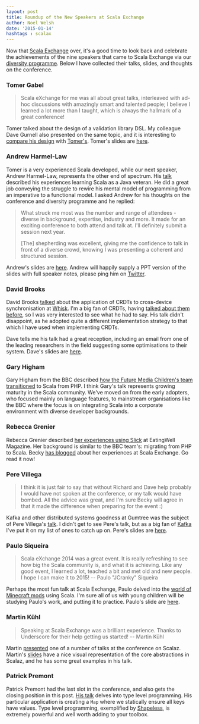 ```yaml
---
layout: post
title: Roundup of the New Speakers at Scala Exchange
author: Noel Welsh
date: '2015-01-14'
hashtags : scalax
---
```


Now that [Scala Exchange](https://skillsmatter.com/conferences/1948-scala-exchange-2014#program) over, it's a good time to look back and celebrate the achievements of the nine speakers that came to Scala Exchange via our [diversity programme](http://underscoreconsulting.com/blog/posts/2014/06/30/underscores-new-speaker-program.html). Below I have collected their talks, slides, and thoughts on the conference.

<!-- break -->

<!-- break -->

### Tomer Gabel

> Scala eXchange for me was all about great talks, interleaved with ad-hoc discussions with amazingly smart and talented people; I believe I learned a lot more than I taught, which is always the hallmark of a great conference! 

Tomer talked about the design of a validation library DSL. My colleague Dave Gurnell also presented on the same topic, and it is interesting to [compare his design](https://skillsmatter.com/skillscasts/5837-functional-data-validation) with [Tomer's](https://skillsmatter.com/skillscasts/5947-a-field-guide-to-dsl-design). Tomer's slides are [here](http://www.slideshare.net/holograph/a-field-guide-to-dsl-design-in-scala).


### Andrew Harmel-Law

Tomer is a very experienced Scala developed, while our next speaker, Andrew Harmel-Law,  represents the other end of spectrum. His [talk](https://skillsmatter.com/skillscasts/5835-bootstrapping-a-scala-mindset) described his experiences learning Scala as a Java veteran. He did a great job conveying the struggle to rewire his mental model of programming from an imperative to a functional model. I asked Andrew for his thoughts on the conference and diversity programme and he replied:

> What struck me most was the number and range of attendees - diverse in background, expertise, industry and more.  It made for an exciting conference to both attend and talk at.  I'll definitely submit a session next year.
>
> [The] shepherding was excellent, giving me the confidence to talk in front of a diverse crowd, knowing I was presenting a coherent and structured session. 

Andrew's slides are [here](http://www.slideshare.net/al94781/bootstrapping-a-scala-mindset-scala-exchange-2014). Andrew will happily supply a PPT version of the slides with full speaker notes, please ping him on [Twitter](https://twitter.com/al94781).


### David Brooks

David Brooks [talked](https://skillsmatter.com/skillscasts/5838-shopping-around-with-crdts-at-whisk) about the application of CRDTs to cross-device synchronisation at [Whisk](http://whisk.co.uk). I'm a big fan of CRDTs, having [talked about them before](http://underscore.io/blog/posts/2013/12/20/crdts-for-fun-and-eventual-profit.html), so I was very interested to see what he had to say. His talk didn't disappoint, as he adopted quite a different implementation strategy to that which I have used when implementing CRDTs.

Dave tells me his talk had a great reception, including an email from one of the leading researchers in the field suggesting some optimisations to their system. Dave's slides are [here](http://www.slideshare.net/junglebarry/shopping-around-with-crdts-at-whisk).


### Gary Higham

Gary Higham from the BBC described [how the Future Media Children's team transitioned](https://skillsmatter.com/skillscasts/5839-playing-with-scala-moving-children-into-scala-and-play-at-the-bbc) to Scala from PHP. I think Gary's talk represents growing maturity in the Scala community. We've moved on from the early adopters, who focused mainly on language features, to mainstream organisations like the BBC where the focus is on integrating Scala into a corporate environment with diverse developer backgrounds.


### Rebecca Grenier

Rebecca Grenier described [her experiences using Slick](https://skillsmatter.com/skillscasts/5851-slick-bringing-scala-s-powerful-features-to-your-database-access) at EatingWell Magazine. Her background is similar to the BBC team's: migrating from PHP to Scala. Becky [has blogged](http://www.rebeccagrenier.com/speaking-at-scalax-2014) about her experiences at Scala Exchange. Go read it now!


### Pere Villega

> I think it is just fair to say that without Richard and Dave help probably I would have not spoken at the conference, or my talk would have bombed. All the advice was great, and I'm sure Becky will agree in that it made the difference when preparing for the event :) 

Kafka and other distributed systems goodness at Gumtree was the subject of Pere Villega's [talk](https://skillsmatter.com/skillscasts/5845-the-process-using-kafka-to-drive-microservices-architecture). I didn't get to see Pere's talk, but as a big fan of [Kafka](http://kafka.apache.org/) I've put it on my list of ones to catch up on. Pere's slides are [here](https://github.com/pvillega/talk_scalaX2014).


### Paulo Siqueira

> Scala eXchange 2014 was a great event. It is really refreshing to see how big the Scala community is, and what it is achieving. Like any good event, I learned a lot, teached a bit and met old and new people. I hope I can make it to 2015! -- Paulo "JCranky" Siqueira

Perhaps the most fun talk at Scala Exchange, Paulo delved into the [world of Minecraft mods](https://skillsmatter.com/skillscasts/5850-minecraft-and-scala-creating-a-dsl-to-enable-kids-to-create-minecraft-mods) using Scala. I'm sure all of us with young children will be studying Paulo's work, and putting it to practice. Paulo's slide are [here](http://www.slideshare.net/jcranky/minecraft-and-scala-creating-a-dsl-to-enable-kids-to-create-minecraft-mods).


### Martin Kühl

> Speaking at Scala Exchange was a brilliant experience. Thanks to Underscore for their help getting us started! -- Martin Kühl

Martin [presented](https://skillsmatter.com/skillscasts/5985-concrete-abstraction-with-scalaz) one of a number of talks at the conference on Scalaz. Martin's [slides](https://speakerdeck.com/mkhl/concrete-abstraction-with-scalaz-scala-exchange-2014) have a nice visual representation of the core abstractions in Scalaz, and he has some great examples in his talk. 


### Patrick Premont

Patrick Premont had the last slot in the conference, and also gets the closing position in this post. [His talk](https://skillsmatter.com/skillscasts/5949-evolving-identifiers-and-total-maps) delves into type level programming. His particular application is creating a `Map` where we statically ensure all keys have values. Type level programming, exemplified by [Shapeless](https://github.com/milessabin/shapeless), is extremely powerful and well worth adding to your toolbox.




